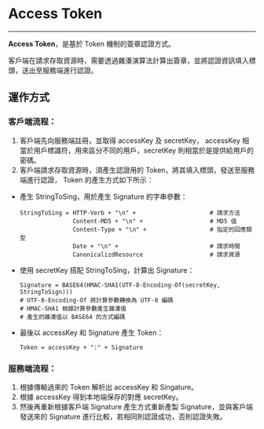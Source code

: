 # Access Token                                                                                                                                                                                                                                                                                                                                                                                                                                                                                                                                                                                                                                                                                                                

---

**Access Token**，是基於 Token 機制的簽章認證方式。

客戶端在請求存取資源時，需要透過雜湊演算法計算出簽章，並將認證資訊填入標頭，送出至服務端進行認證。

## 運作方式

### 客戶端流程：

1. 客戶端先向服務端註冊，並取得 accessKey 及 secretKey， accessKey 相當於用戶標識符，用來區分不同的用戶，secretKey 則相當於是提供給用戶的密碼。
2. 客戶端請求存取資源時，須產生認證用的 Token，將其填入標頭，發送至服務端進行認證，
  Token 的產生方式如下所示：

  * 產生 StringToSing，用於產生 Signature 的字串參數：

    ```
    StringToSing = HTTP-Verb + "\n" +                     # 請求方法
                   Content-MD5 + "\n" +                   # MD5 值
                   Content-Type + "\n" +                  # 指定的回應類型
                   Date + "\n" +                          # 請求時間
                   CanonicalizdResource                   # 請求資源
    ```

  * 使用 secretKey 搭配 StringToSing，計算出 Signature：

    ```
    Signature = BASE64(HMAC-SHA1(UTF-8-Encoding-Of(secretKey, StringToSign)))
    # UTF-8-Encoding-Of 將計算參數轉換為 UTF-8 編碼
    # HMAC-SHA1 根據計算參數產生雜湊值
    # 產生的雜湊值以 BASE64 的方式編碼
    ```

  * 最後以 accessKey 和 Signature 產生 Token：

    ```
    Token = accessKey + ":" + Signature
    ```



### 服務端流程：

1. 根據傳輸過來的 Token 解析出 accessKey 和 Singature。
2. 根據 accessKey 得到本地端保存的對應 secretKey。
3. 然後再重新根據客戶端 Signature 產生方式重新產製 Signature，並與客戶端發送來的 Signature 進行比較，若相同則認證成功，否則認證失敗。

